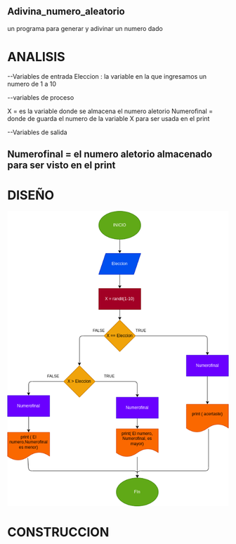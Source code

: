 ## Adivina_numero_aleatorio
un programa para generar y adivinar un numero dado

# ANALISIS

--Variables de entrada 
Eleccion : la variable en la que ingresamos un numero de 1 a 10

--variables de proceso

X = es la variable donde se almacena el numero aletorio
Numerofinal = donde de guarda el numero de la variable X para ser usada en el print

--Variables de salida

Numerofinal = el numero aletorio almacenado para ser visto en el print
--
# DISEÑO

![Diagrama de flujo](diagrama.png "diagrama de flujo")

# CONSTRUCCION